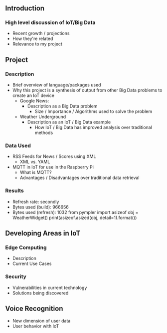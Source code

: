 #

## Introduction
### High level discussion of IoT/Big Data
* Recent growth / projections
* How they're related
* Relevance to my project

## Project
### Description
* Brief overview of language/packages used
* Why this project is a synthesis of output from other Big Data problems to create an IoT device
	* Google News: 
		* Description as a Big Data problem 
			* Size / Importance / Algorithms used to solve the problem
	* Weather Underground
		* Description as an IoT / Big Data example
			* How IoT / Big Data has improved analysis over traditional methods
### Data Used
* RSS Feeds for News / Scores using XML
	* XML vs. YAML
* MQTT in IoT for use in the Raspberry Pi
	* What is MQTT? 
	* Advantages / Disadvantages over traditional data retrieval
	
### Results
* Refresh rate: secondly
* Bytes used (build): 966656
* Bytes used (refresh): 1032
	from pympler import asizeof
	obj = WeatherWidget()
	print(asizeof.asized(obj, detail=1).format())
## Developing Areas in IoT 
### Edge Computing 
* Description
* Current Use Cases
### Security
* Vulnerabilities in current technology
* Solutions being discovered
## Voice Recognition
* New dimension of user data
* User behavior with IoT 
